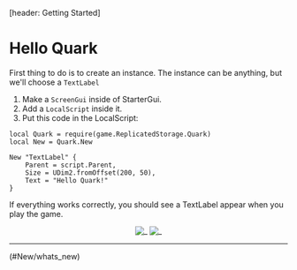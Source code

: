 [header: Getting Started]

# Hello Quark

First thing to do is to create an instance.
The instance can be anything, but we'll choose a `TextLabel`

1. Make a `ScreenGui` inside of StarterGui.
2. Add a `LocalScript` inside it.
3. Put this code in the LocalScript:

```luau
local Quark = require(game.ReplicatedStorage.Quark)
local New = Quark.New

New "TextLabel" {
	Parent = script.Parent,
	Size = UDim2.fromOffset(200, 50),
	Text = "Hello Quark!"
}
```

If everything works correctly, you should see a TextLabel appear when you play the game.

<div align="center">

![_](assets/screenshots/RobloxStudioBeta_WC40odTHXy.png)
![_](assets/screenshots/RobloxStudioBeta_1tlafwX2br.png)

</div>

---

<!NextPage|What is New?>(#New/whats_new)
